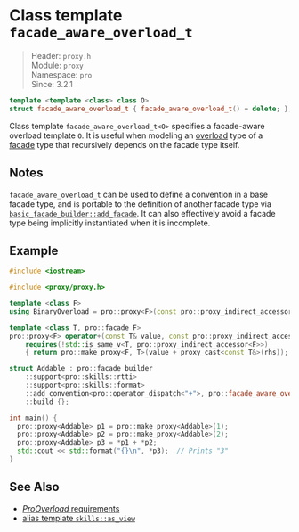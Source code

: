 # Class template `facade_aware_overload_t`

> Header: `proxy.h`  
> Module: `proxy`  
> Namespace: `pro`  
> Since: 3.2.1

```cpp
template <template <class> class O>
struct facade_aware_overload_t { facade_aware_overload_t() = delete; };
```

Class template `facade_aware_overload_t<O>` specifies a facade-aware overload template `O`. It is useful when modeling an [overload](ProOverload.md) type of a [facade](facade.md) type that recursively depends on the facade type itself.

## Notes

`facade_aware_overload_t` can be used to define a convention in a base facade type, and is portable to the definition of another facade type via [`basic_facade_builder::add_facade`](basic_facade_builder/add_facade.md). It can also effectively avoid a facade type being implicitly instantiated when it is incomplete.

## Example

```cpp
#include <iostream>

#include <proxy/proxy.h>

template <class F>
using BinaryOverload = pro::proxy<F>(const pro::proxy_indirect_accessor<F>& rhs) const;

template <class T, pro::facade F>
pro::proxy<F> operator+(const T& value, const pro::proxy_indirect_accessor<F>& rhs)
    requires(!std::is_same_v<T, pro::proxy_indirect_accessor<F>>)
    { return pro::make_proxy<F, T>(value + proxy_cast<const T&>(rhs)); }

struct Addable : pro::facade_builder
    ::support<pro::skills::rtti>
    ::support<pro::skills::format>
    ::add_convention<pro::operator_dispatch<"+">, pro::facade_aware_overload_t<BinaryOverload>>
    ::build {};

int main() {
  pro::proxy<Addable> p1 = pro::make_proxy<Addable>(1);
  pro::proxy<Addable> p2 = pro::make_proxy<Addable>(2);
  pro::proxy<Addable> p3 = *p1 + *p2;
  std::cout << std::format("{}\n", *p3);  // Prints "3"
}
```

## See Also

- [*ProOverload* requirements](ProOverload.md)
- [alias template `skills::as_view`](skills_as_view.md)
